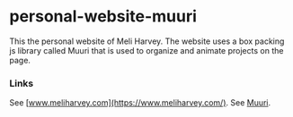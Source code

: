 # personal-website-muuri

This the personal website of Meli Harvey. The website uses a box packing js library called Muuri that is used to organize and animate projects on the page.

### Links
See [www.meliharvey.com](https://www.meliharvey.com/).
See [Muuri](https://https://haltu.github.io/muuri/).
